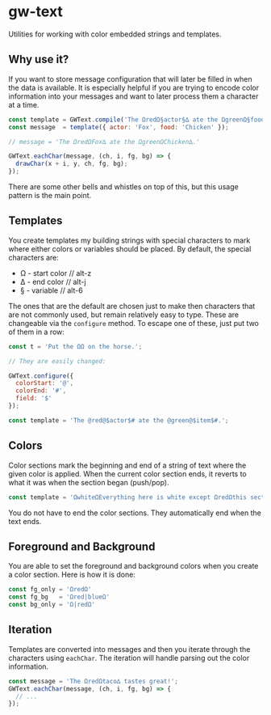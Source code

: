 # gw-text

Utilities for working with color embedded strings and templates.

## Why use it?

If you want to store message configuration that will later be filled in when the data is available.  It is especially helpful if you are trying to encode color information into your messages and want to later process them a character at a time.

```js
const template = GWText.compile('The ΩredΩ§actor§∆ ate the ΩgreenΩ§food§∆.');
const message  = template({ actor: 'Fox', food: 'Chicken' });

// message = 'The ΩredΩFox∆ ate the ΩgreenΩChicken∆.'

GWText.eachChar(message, (ch, i, fg, bg) => {
  drawChar(x + i, y, ch, fg, bg);
});
```

There are some other bells and whistles on top of this, but this usage pattern is the main point.

## Templates

You create templates my building strings with special characters to mark where either colors or variables should be placed.  By default, the special characters are:

* Ω - start color // alt-z
* ∆ - end color   // alt-j
* § - variable    // alt-6

The ones that are the default are chosen just to make then characters that are not commonly used, but remain relatively easy to type.  These are changeable via the `configure` method.  To escape one of these, just put two of them in a row:

```js
const t = 'Put the ΩΩ on the horse.';

// They are easily changed:

GWText.configure({
  colorStart: '@', 
  colorEnd: '#',    
  field: '$'     
});

const template = 'The @red@$actor$# ate the @green@$item$#.';
```

## Colors

Color sections mark the beginning and end of a string of text where the given color is applied.  When the current color section ends, it reverts to what it was when the section began (push/pop).

```js
const template = 'ΩwhiteΩEverything here is white except ΩredΩthis section∆, and it comes back here.';
```

You do not have to end the color sections.  They automatically end when the text ends.

## Foreground and Background

You are able to set the foreground and background colors when you create a color section.  Here is how it is done:

```js
const fg_only = 'ΩredΩ'
const fg_bg   = 'Ωred|blueΩ'
const bg_only = 'Ω|redΩ'
```

## Iteration

Templates are converted into messages and then you iterate through the characters using `eachChar`.  The iteration will handle parsing out the color information.

```js
const message = 'The ΩredΩtaco∆ tastes great!';
GWText.eachChar(message, (ch, i, fg, bg) => {
  // ...
}); 
```

